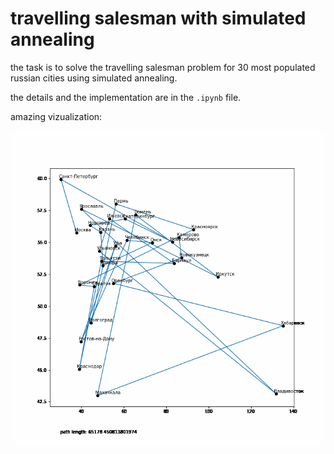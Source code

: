 # travelling salesman with simulated annealing

the task is to solve the travelling salesman problem for 30 most populated russian cities using simulated annealing.

the details and the implementation are in the `.ipynb` file.

amazing vizualization:


![Visualization](https://github.com/TooTiredOne/travelling-salesman-SA/blob/main/result.gif)

